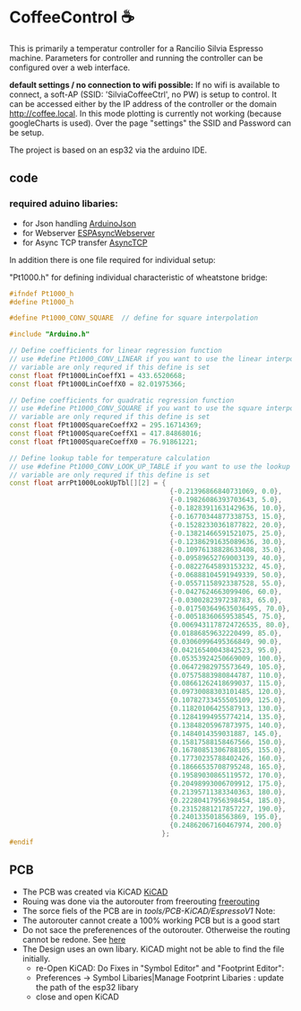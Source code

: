 # CoffeeControl :coffee:

This is primarily a temperatur controller for a Rancilio Silvia Espresso machine. Parameters for controller and running the controller can be configured over a web interface. 

**default settings / no connection to wifi possible:** If no wifi is available to connect, a soft-AP (SSID: 'SilviaCoffeeCtrl', no PW)  is setup to control. It can be accessed either by the IP address of the controller or the domain http://coffee.local. In this mode plotting is currently not working (because googleCharts is used). Over the page "settings" the SSID and Password can be setup.

The project is based on an esp32 via the arduino IDE.

## code

### required aduino libaries:
- for Json handling [ArduinoJson](https://arduinojson.org/)
- for Webserver [ESPAsyncWebserver](https://github.com/me-no-dev/ESPAsyncWebServer)
- for Async TCP transfer [AsyncTCP](https://github.com/me-no-dev/AsyncTCP)


In addition there is one file required for individual setup:

"Pt1000.h" for defining individual characteristic of wheatstone bridge:
```c++
#ifndef Pt1000_h
#define Pt1000_h

#define Pt1000_CONV_SQUARE  // define for square interpolation

#include "Arduino.h"

// Define coefficients for linear regression function
// use #define Pt1000_CONV_LINEAR if you want to use the linear interpolation
// variable are only requred if this define is set
const float fPt1000LinCoeffX1 = 433.6520668;
const float fPt1000LinCoeffX0 = 82.01975366;

// Define coefficients for quadratic regression function
// use #define Pt1000_CONV_SQUARE if you want to use the square interpolation
// variable are only requred if this define is set
const float fPt1000SquareCoeffX2 = 295.16714369;
const float fPt1000SquareCoeffX1 = 417.84868016;
const float fPt1000SquareCoeffX0 = 76.91861221;

// Define lookup table for temperature calculation
// use #define Pt1000_CONV_LOOK_UP_TABLE if you want to use the lookup table
// variable are only requred if this define is set
const float arrPt1000LookUpTbl[][2] = {
                                        {-0.21396866840731069, 0.0},
                                        {-0.19826086393703643, 5.0},
                                        {-0.18283911631429636, 10.0},
                                        {-0.16770344877338753, 15.0},
                                        {-0.15282330361877822, 20.0},
                                        {-0.13821466591521075, 25.0},
                                        {-0.12386291635089636, 30.0},
                                        {-0.10976138828633408, 35.0},
                                        {-0.09589652769003139, 40.0},
                                        {-0.08227645893153232, 45.0},
                                        {-0.06888104591949339, 50.0},
                                        {-0.05571158923387528, 55.0},
                                        {-0.0427624663099406, 60.0},
                                        {-0.0300282397238783, 65.0},
                                        {-0.017503649635036495, 70.0},
                                        {-0.00518360659538545, 75.0},
                                        {0.0069431178724726535, 80.0},
                                        {0.01886859632220499, 85.0},
                                        {0.03060996495366849, 90.0},
                                        {0.04216540043842523, 95.0},
                                        {0.05353924250669009, 100.0},
                                        {0.06472982975573649, 105.0},
                                        {0.07575883980844787, 110.0},
                                        {0.08661262418699037, 115.0},
                                        {0.09730088303101485, 120.0},
                                        {0.10782733455505109, 125.0},
                                        {0.11820106425587913, 130.0},
                                        {0.12841994955774214, 135.0},
                                        {0.13848205967873975, 140.0},
                                        {0.1484014359031887, 145.0},
                                        {0.15817588158467566, 150.0},
                                        {0.16780851306788105, 155.0},
                                        {0.17730235788402426, 160.0},
                                        {0.18666535708795248, 165.0},
                                        {0.19589030865119572, 170.0},
                                        {0.20498993006709912, 175.0},
                                        {0.21395711383340363, 180.0},
                                        {0.22280417956398454, 185.0},
                                        {0.23152881217857227, 190.0},
                                        {0.2401335018563869, 195.0},
                                        {0.24862067160467974, 200.0}
                                      };
#endif
```

## PCB
- The PCB was created via KiCAD [KiCAD](https://www.kicad.org/)
- Rouing was done via the autorouter from freerouting [freerouting](https://github.com/freerouting/freerouting)
- The sorce fiels of the PCB are in *tools/PCB-KiCAD/EspressoV1*
Note:
- The autorouter cannot create a 100% working PCB but is a good start 
- Do not sace the preferenences of the outorouter. Otherweise the routing cannot be redone. See [here](https://github.com/freerouting/freerouting/issues/26#issuecomment-814837891)
- The Design uses an own libary. KiCAD might not be able to find the file initially. 
	- re-Open KiCAD: Do Fixes in "Symbol Editor" and "Footprint Editor":
	- Preferences -> Symbol Libaries|Manage Footprint Libaries : update the path of the esp32 libary
	- close and open KiCAD

